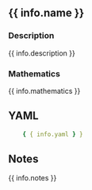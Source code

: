 ## {{ info.name }}

### Description

{{ info.description }}

### Mathematics

{{ info.mathematics }}

## YAML

```yaml
    { { info.yaml } }
```

## Notes

{{ info.notes }}